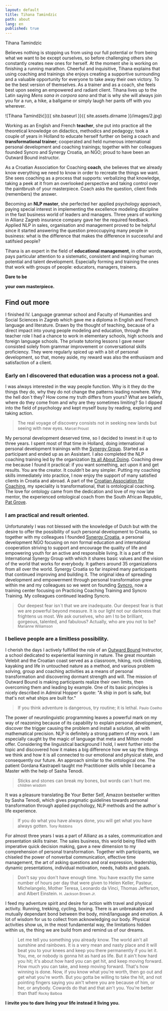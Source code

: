 ```yaml
---
layout: default
title: Tihana Tamindzic
path: about
lang: en
published: true
---
```


Tihana Tamindzic

Believes nothing is stopping us from using our full potential or from being what we want to be except ourselves, so before challenging others she constantly creates new ones for herself. At the moment she is working on finishing a running marathon. Cheerful and inquisitive, Tihana explains that using coaching and trainings she enjoys creating a supportive surrounding and a valuable opportunity for everyone to take away their own victory. To be the best version of themselves. As a trainer and as a coach, she feels best upon seeing an empowered and radiant client. Tihana lives up to the Latin saying _Mens sana in corpora sano_ and that is why she will always join you for a run, a hike, a ballgame or simply laugh her pants off with you wherever.

![Tihana Tamindžić]({{ site.baseurl }}{{ site.assets.dirname }}/images/2.jpg)

Working as an English and French **teacher**, she put into practice all the theoretical knowledge on didactics, methodics and pedagogy; took a couple of years in Holland to educate herself further on being a coach and **transformational trainer**; cooperated and held numerous international personal development and coaching trainings;  together with her colleagues founded Syncro and Synergy Croatia, an NGO; proud to have been an Outward Bound instructor.

As a Croatian Association for Coaching **coach**, she believes that we already know everything we need to know in order to recreate the things we want. She sees coaching as a process that supports:  verbalizing that knowledge, taking a peek at it from an overlooked  perspective and taking control over the paintbrush of your masterpiece. Coach asks the question, client finds (remembers) the answer.

Becoming an **NLP master**, she perfected her applied psychology approach, paying special interest in implementing the excellence modeling discipline in the fast business world of leaders and managers. Three years of working in Allianz Zagreb insurance company gave her the required feedback. Applied NLP in sales, organisation and management proved to be helpful since it started answering the question preoccupying many people in business: what is the difference that makes the difference in successful and satifsied people?

Tihana is an expert in the field of **educational management**, in other words, pays particular attention to a sistematic, consistent and inspiring human potential and talent development. Especially forming and training the ones that work with groups of people: educators, managers, trainers.


**Dare to be**

**your own masterpiece.**

## Find out more

I finished IV. Language grammar school and Faculty of Humanities and Social Sciences in Zagreb which gave me a diploma in English and French language and literature. Drawn by the thought of teaching,  because of a direct impact into young people modeling and education, through the teacher role I had a chance to work in elementary schools, high schools and foreign language schools. The private tutoring lessons I gave never consisted solely from grammar improvement or conversational skills proficiency. They were regularly spiced up with a bit of personal development, so that, money aside, my reward was also the enthusiasm and satisfaction of a client.

 ### Early on I discovered that education was a process not a goal.
 
I was always interested in the way people function. Why is it they do the things they do, why they do not change the patterns leading nowhere. Why the hell don`t they? How come my truth differs from yours? What are beliefs, where do they come from and why are they sometimes limiting? So I dipped into the field of psychology and kept myself busy by reading, exploring and taking action.

> The real voyage of discovery consists not in seeking new lands but seeing with new eyes. <small>Marcel Proust</small>

My personal development deserved time, so I decided to invest in it up to three years. I spent most of that time in Holland, doing international personal development trainings with the [Synergy Group](http://www.s-gr.com). Started as a participant and ended up as an Assistant. I also completed the NLP coaching training led by the organization [Its all About Doing](http://www.itsallaboutdoing.nl). Coaching drew me because I found it practical: if you want something, act upon it and get results. You are the creator. It couldn’t be any simpler. Putting my coaching skills immediately into practice, I now enjoy the support of many satisfied clients in Croatia and abroad. A part of the  [Croatian Association for Coaching](http://www.hr-coaching.hr), my speciality is transformational, that is ontological coaching. The love for ontology came from the dedication and love of my now late mentor, the experienced ontological coach from the South African Republic, [Pat Grove](www.trans4tech.wordpress.com/).

### I am practical and result oriented.

Unfortunately I was not blessed with the knowledge of Dutch but with the desire to offer the possibility of such personal development to Croatia, so together with my colleagues I founded [Synergy Croatia](http://www.synergy-croatia.com), a personal development NGO focusing on non formal education and international cooperation striving to support and encourage the quality of life and empowering youth for an active and responsible living. It is a part of the International Synergy Group with which it shares basic values and the vision of the world that works for everybody. It gathers around 35 organizations from all over the world. Synergy Croatia so far inspired many participants that continued improving and building it. The original idea of spreading development and empowerment through personal transformation grew within me and my colleagues so we went on founding [Syncro](http://www.syncro.hr), now a training center focusing on Practicing Coaching Training and Syncro Training. My colleagues continued leading Syncro.


> Our deepest fear isn`t that we are inadequate.
Our deepest fear is that we are powerful beyond measure.
It is our light not our darkness that frightens us most. 
We ask ourselves, who am I to be brilliant, gorgeous, talented, and fabulous? Actually, who are you not to be? <small>Marianne Wiliamson</small>

### I believe people are a limitless possibility.

I cherish the days I actively fulfilled the role of an [Outward Bound](http://www.outwardbound.hr) Instructor, a school dedicated to experiential learning in nature. The great mountain Velebit and the Croatian coast served as a classroom, hiking, rock climbing, kayaking and life in untouched nature as a method, and various problem solving, group and coaching activities as a means of personal transformation and discovering dormant strength and will. The mission of Outward Bound is making participants realize their own limits, then overcoming them and leading by example. One of its basic principles is nicely described in Admiral Hopper`s quote: "A ship in port is safe, but that's not what ships are built for."

> If you think adventure is dangerous, try routine; it is lethal. <small>Paulo Coelho</small>

The power of neurolinguistic programming leaves a powerful mark on my way of reazoning because of its capability to explain personal development, discover the trigger causing the problem and install a solution, all with mathematical precision. NLP is definitely a strong pattern of my work. I am especially caught by the magic of language that meta and Milton model offer. Considering the linguistical background I hold, I went further into the topic and discovered how it makes a big difference how we say the things we think and how it is all connected to our emotional and physical state, and consequently our future. An approach similar to the ontological one. The patient Gordana Kastrapeli taught me Practitioner skills while I became a Master with the help of Sasha Tenodi.

> Sticks and stones can break my bones, but words can`t hurt me. <small>children wisdom</small>

It was a pleasure translating Be Your Better Self, Amazon bestseller written by Sasha Tenodi, which gives pragmatic guidelines towards personal transformation through applied psychology, NLP methods and the author`s life experience.

> If you do what you have always done, you will get what you have always gotten. <small>Tony Robbins</small>

For almost three years I was a part of Allianz as a sales, communication and presentation skills trainer. The sales business, this world being filled with imperative quick decision making, gave a new dimension to my comprehension of personal transformation. Together with participants, we chiseled the power of nonverbal communication, effective time management, the art of asking questions and oral expression, leadership, dynamic presentations, individual motivation, needs, habits and goals.

> Don't say you don't have enough time. You have exactly the same number of hours per day that were given to Helen Keller, Pasteur, Michelangelo, Mother Teresa, Leonardo da Vinci, Thomas Jefferson, and Albert Einstein. <small>H. Jackson Brown Jr.</small>

I feed my adventure spirit and desire for action with travel and physical activity. Running, trekking, cycling, boxing. There is an unbreakable and mutually dependant bond between the body, mind/language and emotion. A lot of wisdom for us to collect from acknowledging our body. Physical activities show us, in the most fundamental way, the limitations hidden within us, the thing we are build from and remind us of our dreams.

>Let me tell you something you already know. The world ain't all sunshine and rainbows. It is a very mean and nasty place and it will beat you to your knees and keep you there permanently if you let it. You, me, or nobody is gonna hit as hard as life. But it ain't how hard you hit; it's about how hard you can get hit, and keep moving forward. How much you can take, and keep moving forward. That's how winning is done. Now, if you know what you're worth, then go out and get what you're worth. But you gotta be willing to take the hit, and not pointing fingers saying you ain't where you are because of him, or her, or anybody. Cowards do that and that ain't you. You're better than that! <small>Rocky Balboa</small>

**I invite you to dare living your life instead it living you.**